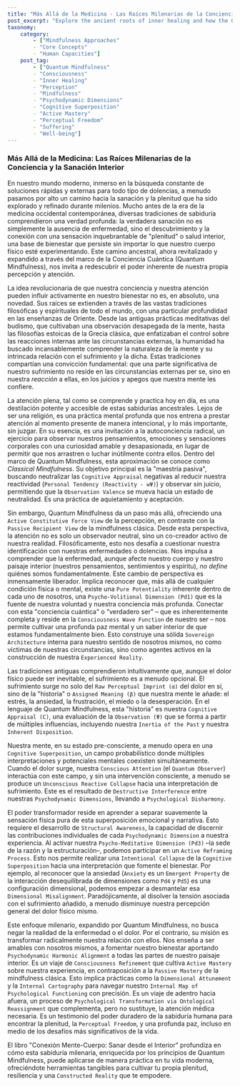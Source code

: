 ```yaml
---
title: "Más Allá de la Medicina - Las Raíces Milenarias de la Conciencia y la Sanación Interior"
post_excerpt: "Explore the ancient roots of inner healing and how the Quantum Mindfulness framework offers a profound perspective on transforming our relationship with pain and illness. Discover how conscious perception and awareness of our psychodynamic dimensions can lead to a state of inherent wholeness and active mastery over our experience, fostering deep inner peace."
taxonomy:
    category:
        - ["Mindfulness Approaches"
        - "Core Concepts"
        - "Human Capacities"]
    post_tag:
        - ["Quantum Mindfulness"
        - "Consciousness"
        - "Inner Healing"
        - "Perception"
        - "Mindfulness"
        - "Psychodynamic Dimensions"
        - "Cognitive Superposition"
        - "Active Mastery"
        - "Perceptual Freedom"
        - "Suffering"
        - "Well-being"]
---
```

### Más Allá de la Medicina: Las Raíces Milenarias de la Conciencia y la Sanación Interior

En nuestro mundo moderno, inmerso en la búsqueda constante de soluciones rápidas y externas para todo tipo de dolencias, a menudo pasamos por alto un camino hacia la sanación y la plenitud que ha sido explorado y refinado durante milenios. Mucho antes de la era de la medicina occidental contemporánea, diversas tradiciones de sabiduría comprendieron una verdad profunda: la verdadera sanación no es simplemente la ausencia de enfermedad, sino el descubrimiento y la conexión con una sensación inquebrantable de "plenitud" o salud interior, una base de bienestar que persiste sin importar lo que nuestro cuerpo físico esté experimentando. Este camino ancestral, ahora revitalizado y expandido a través del marco de la Conciencia Cuántica (Quantum Mindfulness), nos invita a redescubrir el poder inherente de nuestra propia percepción y atención.

La idea revolucionaria de que nuestra conciencia y nuestra atención pueden influir activamente en nuestro bienestar no es, en absoluto, una novedad. Sus raíces se extienden a través de las vastas tradiciones filosóficas y espirituales de todo el mundo, con una particular profundidad en las enseñanzas de Oriente. Desde las antiguas prácticas meditativas del budismo, que cultivaban una observación desapegada de la mente, hasta las filosofías estoicas de la Grecia clásica, que enfatizaban el control sobre las reacciones internas ante las circunstancias externas, la humanidad ha buscado incansablemente comprender la naturaleza de la mente y su intrincada relación con el sufrimiento y la dicha. Estas tradiciones compartían una convicción fundamental: que una parte significativa de nuestro sufrimiento no reside en las circunstancias externas per se, sino en nuestra *reacción* a ellas, en los juicios y apegos que nuestra mente les confiere.

La atención plena, tal como se comprende y practica hoy en día, es una destilación potente y accesible de estas sabidurías ancestrales. Lejos de ser una religión, es una práctica mental profunda que nos entrena a prestar atención al momento presente de manera intencional, y lo más importante, sin juzgar. En su esencia, es una invitación a la autoconciencia radical, un ejercicio para observar nuestros pensamientos, emociones y sensaciones corporales con una curiosidad amable y desapasionada, en lugar de permitir que nos arrastren o luchar inútilmente contra ellos. Dentro del marco de Quantum Mindfulness, esta aproximación se conoce como *Classical Mindfulness*. Su objetivo principal es la "maestría pasiva", buscando neutralizar las `Cognitive Appraisal` negativas al reducir nuestra reactividad (`Personal Tendency (Reactivity - wΨ)`) y observar sin juicio, permitiendo que la `Observation Valence` se mueva hacia un estado de neutralidad. Es una práctica de aquietamiento y aceptación.

Sin embargo, Quantum Mindfulness da un paso más allá, ofreciendo una `Active Constitutive Force View` de la percepción, en contraste con la `Passive Recipient View` de la mindfulness clásica. Desde esta perspectiva, la atención no es solo un observador neutral, sino un co-creador activo de nuestra realidad. Filosóficamente, esto nos desafía a cuestionar nuestra identificación con nuestras enfermedades o dolencias. Nos impulsa a comprender que la enfermedad, aunque afecte nuestro cuerpo y nuestro paisaje interior (nuestros pensamientos, sentimientos y espíritu), *no define* quiénes somos fundamentalmente. Este cambio de perspectiva es inmensamente liberador. Implica reconocer que, más allá de cualquier condición física o mental, existe una `Pure Potentiality` inherente dentro de cada uno de nosotros, una `Psycho-Volitional Dimension (Pd1)` que es la fuente de nuestra voluntad y nuestra conciencia más profunda. Conectar con esta "conciencia cuántica" o "verdadero ser" – que es inherentemente completa y reside en la `Consciousness Wave Function` de nuestro ser – nos permite cultivar una profunda paz mental y un saber interior de que estamos fundamentalmente bien. Esto construye una sólida `Sovereign Architecture` interna para nuestro sentido de nosotros mismos, no como víctimas de nuestras circunstancias, sino como agentes activos en la construcción de nuestra `Experienced Reality`.

Las tradiciones antiguas comprendieron intuitivamente que, aunque el dolor físico puede ser inevitable, el sufrimiento es a menudo opcional. El sufrimiento surge no solo del `Raw Perceptual Imprint (α)` del dolor en sí, sino de la "historia" o `Assigned Meaning (β)` que nuestra mente le añade: el estrés, la ansiedad, la frustración, el miedo o la desesperación. En el lenguaje de Quantum Mindfulness, esta "historia" es nuestra `Cognitive Appraisal (C)`, una evaluación de la `Observation (Ψ)` que se forma a partir de múltiples influencias, incluyendo nuestra `Inertia of the Past` y nuestra `Inherent Disposition`.

Nuestra mente, en su estado pre-consciente, a menudo opera en una `Cognitive Superposition`, un campo probabilístico donde múltiples interpretaciones y potenciales mentales coexisten simultáneamente. Cuando el dolor surge, nuestra `Conscious Attention` (el `Quantum Observer`) interactúa con este campo, y sin una intervención consciente, a menudo se produce un `Unconscious Reactive Collapse` hacia una interpretación de sufrimiento. Este es el resultado de `Destructive Interference` entre nuestras `Psychodynamic Dimensions`, llevando a `Psychological Disharmony`.

El poder transformador reside en aprender a separar suavemente la sensación física pura de esta superposición emocional y narrativa. Esto requiere el desarrollo de `Structural Awareness`, la capacidad de discernir las contribuciones individuales de cada `Psychodynamic Dimension` a nuestra experiencia. Al activar nuestra `Psycho-Meditative Dimension (Pd3)` –la sede de la razón y la estructuración–, podemos participar en un `Active Reframing Process`. Esto nos permite realizar una `Intentional Collapse` de la `Cognitive Superposition` hacia una interpretación que fomente el bienestar. Por ejemplo, al reconocer que la ansiedad (`Anxiety` es un `Emergent Property` de la interacción desequilibrada de dimensiones como `Pd4` y `Pd5`) es una configuración dimensional, podemos empezar a desmantelar esa `Dimensional Misalignment`. Paradójicamente, al disolver la tensión asociada con el sufrimiento añadido, a menudo disminuye nuestra percepción general del dolor físico mismo.

Este enfoque milenario, expandido por Quantum Mindfulness, no busca negar la realidad de la enfermedad o el dolor. Por el contrario, su misión es transformar radicalmente nuestra relación con ellos. Nos enseña a ser amables con nosotros mismos, a fomentar nuestro bienestar aportando `Psychodynamic Harmonic Alignment` a todas las partes de nuestro paisaje interior. Es un viaje de `Consciousness Refinement` que cultiva `Active Mastery` sobre nuestra experiencia, en contraposición a la `Passive Mastery` de la mindfulness clásica. Esto implica prácticas como la `Dimensional Attunement` y la `Internal Cartography` para navegar nuestro `Internal Map of Psychological Functioning` con precisión. Es un viaje de adentro hacia afuera, un proceso de `Psychological Transformation via Ontological Reassignment` que complementa, pero no sustituye, la atención médica necesaria. Es un testimonio del poder duradero de la sabiduría humana para encontrar la plenitud, la `Perceptual Freedom`, y una profunda paz, incluso en medio de los desafíos más significativos de la vida.

El libro "Conexión Mente-Cuerpo: Sanar desde el Interior" profundiza en cómo esta sabiduría milenaria, enriquecida por los principios de Quantum Mindfulness, puede aplicarse de manera práctica en tu vida moderna, ofreciéndote herramientas tangibles para cultivar tu propia plenitud, resiliencia y una `Constructed Reality` que te empodere.